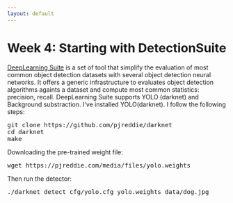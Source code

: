 ```yaml
---
layout: default
---
```

# Week 4: Starting with DetectionSuite

[DeepLearning Suite](https://github.com/JdeRobot/DeepLearningSuite) is a set of tool that simplify the evaluation of most common object detection datasets with several object detection neural networks. It offers a generic infrastructure to evaluates object detection algorithms againts a dataset and compute most common statistics: precision, recall. DeepLearning Suite supports YOLO (darknet) and Background substraction. I've installed YOLO(darknet). I follow the following steps: 

<pre>
git clone https://github.com/pjreddie/darknet
cd darknet
make
</pre>

Downloading the pre-trained weight file: 

<pre>
wget https://pjreddie.com/media/files/yolo.weights
</pre>

Then run the detector: 

<pre>
./darknet detect cfg/yolo.cfg yolo.weights data/dog.jpg
</pre>

